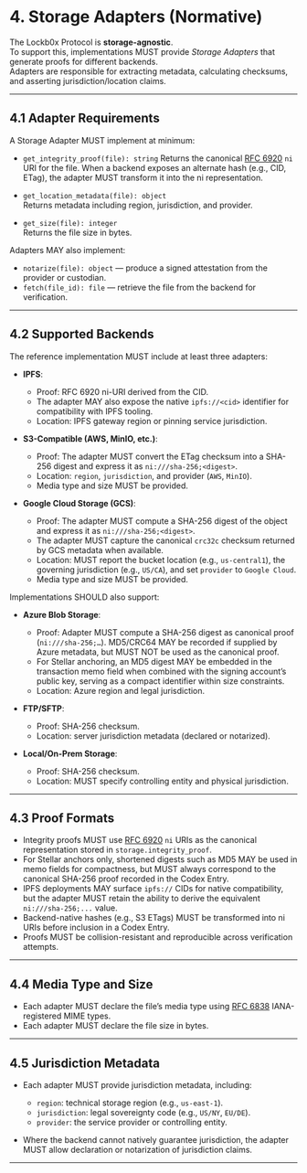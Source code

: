 # 4. Storage Adapters (Normative)

The Lockb0x Protocol is **storage-agnostic**.  
To support this, implementations MUST provide *Storage Adapters* that generate proofs for different backends.  
Adapters are responsible for extracting metadata, calculating checksums, and asserting jurisdiction/location claims.

---

## 4.1 Adapter Requirements

A Storage Adapter MUST implement at minimum:

- `get_integrity_proof(file): string`
  Returns the canonical [RFC 6920] `ni` URI for the file. When a backend exposes an alternate hash (e.g., CID, ETag), the adapter MUST transform it into the ni representation.

- `get_location_metadata(file): object`  
  Returns metadata including region, jurisdiction, and provider.  

- `get_size(file): integer`  
  Returns the file size in bytes.  

Adapters MAY also implement:

- `notarize(file): object` — produce a signed attestation from the provider or custodian.  
- `fetch(file_id): file` — retrieve the file from the backend for verification.

---

## 4.2 Supported Backends

The reference implementation MUST include at least three adapters:

- **IPFS**:
  - Proof: RFC 6920 ni-URI derived from the CID.
  - The adapter MAY also expose the native `ipfs://<cid>` identifier for compatibility with IPFS tooling.
  - Location: IPFS gateway region or pinning service jurisdiction.

- **S3-Compatible (AWS, MinIO, etc.)**:
  - Proof: The adapter MUST convert the ETag checksum into a SHA-256 digest and express it as `ni:///sha-256;<digest>`.
  - Location: `region`, `jurisdiction`, and provider (`AWS`, `MinIO`).
  - Media type and size MUST be provided.

- **Google Cloud Storage (GCS)**:
  - Proof: The adapter MUST compute a SHA-256 digest of the object and express it as `ni:///sha-256;<digest>`.
  - The adapter MUST capture the canonical `crc32c` checksum returned by GCS metadata when available.
  - Location: MUST report the bucket location (e.g., `us-central1`), the governing jurisdiction (e.g., `US/CA`), and set `provider` to `Google Cloud`.
  - Media type and size MUST be provided.

Implementations SHOULD also support:

- **Azure Blob Storage**:  
  - Proof: Adapter MUST compute a SHA-256 digest as canonical proof (`ni:///sha-256;…`). MD5/CRC64 MAY be recorded if supplied by Azure metadata, but MUST NOT be used as the canonical proof.  
  - For Stellar anchoring, an MD5 digest MAY be embedded in the transaction memo field when combined with the signing account’s public key, serving as a compact identifier within size constraints.  
  - Location: Azure region and legal jurisdiction.  

- **FTP/SFTP**:  
  - Proof: SHA-256 checksum.  
  - Location: server jurisdiction metadata (declared or notarized).  

- **Local/On-Prem Storage**:  
  - Proof: SHA-256 checksum.  
  - Location: MUST specify controlling entity and physical jurisdiction.  

---

## 4.3 Proof Formats

- Integrity proofs MUST use [RFC 6920] `ni` URIs as the canonical representation stored in `storage.integrity_proof`.  
- For Stellar anchors only, shortened digests such as MD5 MAY be used in memo fields for compactness, but MUST always correspond to the canonical SHA-256 proof recorded in the Codex Entry.
- IPFS deployments MAY surface `ipfs://` CIDs for native compatibility, but the adapter MUST retain the ability to derive the equivalent `ni:///sha-256;...` value.
- Backend-native hashes (e.g., S3 ETags) MUST be transformed into ni URIs before inclusion in a Codex Entry.
- Proofs MUST be collision-resistant and reproducible across verification attempts.

---

## 4.4 Media Type and Size

- Each adapter MUST declare the file’s media type using [RFC 6838] IANA-registered MIME types.  
- Each adapter MUST declare the file size in bytes.  

---

## 4.5 Jurisdiction Metadata

- Each adapter MUST provide jurisdiction metadata, including:  
  - `region`: technical storage region (e.g., `us-east-1`).  
  - `jurisdiction`: legal sovereignty code (e.g., `US/NY`, `EU/DE`).  
  - `provider`: the service provider or controlling entity.  

- Where the backend cannot natively guarantee jurisdiction, the adapter MUST allow declaration or notarization of jurisdiction claims.

---

[RFC 6920]: https://www.rfc-editor.org/rfc/rfc6920
[RFC 6838]: https://www.rfc-editor.org/rfc/rfc6838